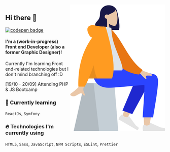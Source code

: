 <img align="right" src="https://github.com/ann-dev/ann-dev/blob/master/icon.png?raw=true" style="width: 300px">

## Hi there 👋
[<img src="https://img.shields.io/badge/codepen-%2312100E.svg?&style=for-the-badge&logo=codepen&logoColor=white" alt="codepen badge">](https://codepen.io/merkund)

#### I'm a (work-in-progress) Front end Developer (also a former Graphic Designer)! 
Currently I'm learning Front end-related technologies but I don't mind branching off :D

[19/10 - 20/09] Attending PHP & JS Bootcamp

### 🌱  Currently learning
`ReactJs`, `Symfony`

### 🔥  Technologies I'm currently using
`HTML5`, `Sass`, `JavaScript`, `NPM Scripts`, `ESLint`, `Prettier`
